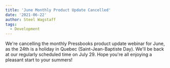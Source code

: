 ```yaml
---
title: 'June Monthly Product Update Cancelled'
date: '2021-06-22'
author: Steel Wagstaff
tags:
  - Development
---
```


We're cancelling the monthly Pressbooks product update webinar for June, as the 24th is a
holiday in Quebec (Saint-Jean-Baptiste Day). We'll be back at our regularly scheduled time
on July 29. Hope you're all enjoying a pleasant start to your summers!
